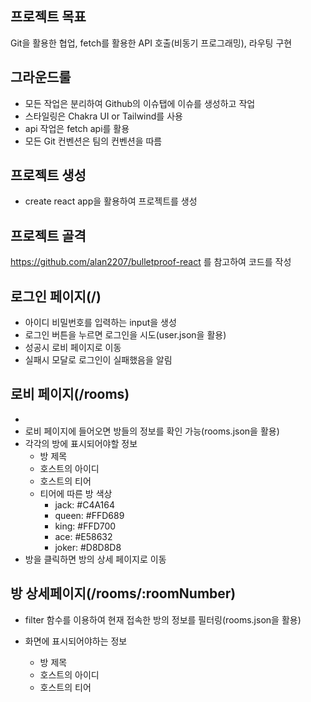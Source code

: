 ## 프로젝트 목표

Git을 활용한 협업, fetch를 활용한 API 호출(비동기 프로그래밍), 라우팅 구현

## 그라운드룰

- 모든 작업은 분리하여 Github의 이슈탭에 이슈를 생성하고 작업
- 스타일링은 Chakra UI or Tailwind를 사용
- api 작업은 fetch api를 활용
- 모든 Git 컨벤션은 팀의 컨벤션을 따름

## 프로젝트 생성

- create react app을 활용하여 프로젝트를 생성

## 프로젝트 골격

https://github.com/alan2207/bulletproof-react 를 참고하여 코드를 작성

## 로그인 페이지(/)

- 아이디 비밀번호를 입력하는 input을 생성
- 로그인 버튼을 누르면 로그인을 시도(user.json을 활용)
- 성공시 로비 페이지로 이동
- 실패시 모달로 로그인이 실패했음을 알림

## 로비 페이지(/rooms)

-
- 로비 페이지에 들어오면 방들의 정보를 확인 가능(rooms.json을 활용)
- 각각의 방에 표시되어야할 정보
  - 방 제목
  - 호스트의 아이디
  - 호스트의 티어
  - 티어에 따른 방 색상
    - jack: #C4A164
    - queen: #FFD689
    - king: #FFD700
    - ace: #E58632
    - joker: #D8D8D8
- 방을 클릭하면 방의 상세 페이지로 이동

## 방 상세페이지(/rooms/:roomNumber)

- filter 함수를 이용하여 현재 접속한 방의 정보를 필터링(rooms.json을 활용)

- 화면에 표시되어야하는 정보
  - 방 제목
  - 호스트의 아이디
  - 호스트의 티어
